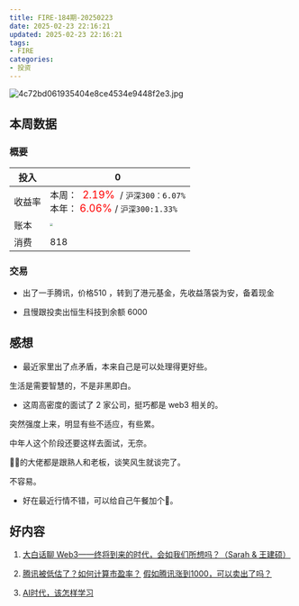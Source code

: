 ```yaml
---
title: FIRE-184期-20250223
date: 2025-02-23 22:16:21
updated: 2025-02-23 22:16:21
tags:
- FIRE
categories:
- 投资
---
```


![4c72bd061935404e8ce4534e9448f2e3.jpg](https://s2.loli.net/2025/02/23/RWTjuJHVPi2KXcQ.jpg)

## 本周数据

### 概要

| 投入   |0                                                  |
| ------ | ------------------------------------------------------------ |
| 收益率 | 本周：<font color="red" size=4>  2.19% </font> / `沪深300：6.07%`    <br />本年：<font color="red" size=4> 6.06% </font>/ `沪深300:1.33%` |
| 账本   | <img src="https://s2.loli.net/2025/02/23/UXSxGmgaE2c3yYt.jpg" style="zoom:33%;" /> |
| 消费   | 818                                           |

### 交易

* 出了一手腾讯，价格510 ，转到了港元基金，先收益落袋为安，备着现金 

* 且慢跟投卖出恒生科技到余额 6000

## 感想

* 最近家里出了点矛盾，本来自己是可以处理得更好些。

生活是需要智慧的，不是非黑即白。

* 这周高密度的面试了 2 家公司，挺巧都是 web3 相关的。

突然强度上来，明显有些不适应，有些累。

中年人这个阶段还要这样去面试，无奈。

🐂🍺的大佬都是跟熟人和老板，谈笑风生就谈完了。

不容易。


* 好在最近行情不错，可以给自己午餐加个🍗。


## 好内容

1. [大白话聊 Web3——终将到来的时代，会如我们所想吗？（Sarah & 王建硕）](https://www.xiaoyuzhoufm.com/episode/62d93b1cfa15142e17251e05?s=eyJ1IjogIjYxMmYwNGQ4ZTBmNWU3MjNiYmExYjRiMiJ9)

2. [腾讯被低估了？如何计算市盈率？](https://mp.weixin.qq.com/s/it6bmXYz9nxggVYWIQPdgg)
 [假如腾讯涨到1000，可以卖出了吗？](https://mp.weixin.qq.com/s/lN3hcEq_tnnPZY63w-Mzdg)

3. [AI时代，该怎样学习](https://mp.weixin.qq.com/s/1zM94DlcrcMsU7Y8vz6ifQ)